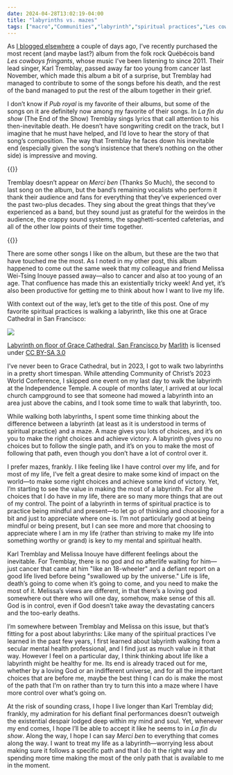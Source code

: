 ```yaml
---
date: 2024-04-28T13:02:19-04:00
title: "labyrinths vs. mazes"
tags: ["macro","Communities","labyrinth","spiritual practices","Les cowboys fringants","Karl Tremblay","Community of Christ","Independence Temple","mindfulness","Melissa Wei-Tsing Inouye"]
---
```

As [I blogged elsewhere](https://spencergreenhalgh.com/myself/merci-karl-merci-melissa/) a couple of days ago, I’ve recently purchased the most recent (and maybe last?) album from the folk rock Québécois band *Les cowboys fringants*, whose music I’ve been listening to since 2011. Their lead singer, Karl Tremblay, passed away far too young from cancer last November, which made this album a bit of a surprise, but Tremblay had managed to contribute to some of the songs before his death, and the rest of the band managed to put the rest of the album together in their grief.

I don’t know if *Pub royal* is my favorite of their albums, but some of the songs on it are definitely now among my favorite of their songs. In *La fin du show* (The End of the Show) Tremblay sings lyrics that call attention to his then-inevitable death. He doesn’t have songwriting credit on the track, but I imagine that he must have helped, and I’d love to hear the story of that song’s composition. The way that Tremblay he faces down his inevitable end (especially given the song’s insistence that there’s nothing on the other side) is impressive and moving. 

{{<youtube id="eoNTblEQtf4">}}

Tremblay doesn’t appear on *Merci ben* (Thanks So Much), the second to last song on the album, but the band’s remaining vocalists who perform it thank their audience and fans for everything that they’ve experienced over the past two-plus decades. They sing about the great things that they’ve experienced as a band, but they sound just as grateful for the weirdos in the audience, the crappy sound systems, the spaghetti-scented cafeterias, and all of the other low points of their time together.

{{<youtube id="0BpSJK80k2Q">}}

There are some other songs I like on the album, but these are the two that have touched me the most. As I noted in my other post, this album happened to come out the same week that my colleague and friend Melissa Wei-Tsing Inouye passed away—also to cancer and also at too young of an age. That confluence has made this an existentially tricky week! And yet, it’s also been productive for getting me to think about how I want to live my life.

With context out of the way, let’s get to the title of this post. One of my favorite spiritual practices is walking a labyrinth, like this one at Grace Cathedral in San Francisco:

![](https://upload.wikimedia.org/wikipedia/commons/f/f5/Labyrinth.JPG)

[Labyrinth on floor of Grace Cathedral, San Francisco ](https://commons.wikimedia.org/wiki/File:Labyrinth.JPG) by [Marlith](https://commons.wikimedia.org/wiki/User:Marlith) is licensed under [CC BY-SA 3.0](https://creativecommons.org/licenses/by-sa/3.0/deed.en)

I’ve never been to Grace Cathedral, but in 2023, I got to walk two labyrinths in a pretty short timespan. While attending Community of Christ’s 2023 World Conference, I skipped one event on my last day to walk the labyrinth at the Independence Temple. A couple of months later, I arrived at our local church campground to see that someone had mowed a labyrinth into an area just above the cabins, and I took some time to walk that labyrinth, too. 

While walking both labyrinths, I spent some time thinking about the difference between a labyrinth (at least as it is understood in terms of spiritual practice) and a maze. A maze gives you lots of choices, and it’s on you to make the right choices and achieve victory. A labyrinth gives you no choices but to follow the single path, and it’s on you to make the most of following that path, even though you don’t have a lot of control over it.

I prefer mazes, frankly. I like feeling like I have control over my life, and for most of my life, I’ve felt a great desire to make some kind of impact on the world—to make some right choices and achieve some kind of victory. Yet, I’m starting to see the value in making the most of a labyrinth. For all the choices that I do have in my life, there are so many more things that are out of my control. The point of a labyrinth in terms of spiritual practice is to practice being mindful and present—to let go of thinking and choosing for a bit and just to appreciate where one is. I’m not particularly good at being mindful or being present, but I can see more and more that choosing to appreciate where I am in my life (rather than striving to make my life into something worthy or grand) is key to my mental and spiritual health. 

Karl Tremblay and Melissa Inouye have different feelings about the inevitable. For Tremblay, there is no god and no afterlife waiting for him—just cancer that came at him "like an 18-wheeler" and a defiant report on a good life lived before being "swallowed up by the universe." Life is life, death’s going to come when it’s going to come, and you need to make the most of it. Melissa’s views are different, in that there’s a loving god somewhere out there who will one day, somehow, make sense of this all. God is in control, even if God doesn’t take away the devastating cancers and the too-early deaths. 

I’m somewhere between Tremblay and Melissa on this issue, but that’s fitting for a post about labyrinths: Like many of the spiritual practices I’ve learned in the past few years, I first learned about labyrinth walking from a secular mental health professional, and I find just as much value in it that way. However I feel on a particular day, I think thinking about life like a labyrinth might be healthy for me. Its end is already traced out for me, whether by a loving God or an indifferent universe, and for all the important choices that are before me, maybe the best thing I can do is make the most of the path that I’m on rather than try to turn this into a maze where I have more control over what’s going on. 

At the risk of sounding crass, I hope I live longer than Karl Tremblay did; frankly, my admiration for his defiant final performances doesn’t outweigh the existential despair lodged deep within my mind and soul. Yet, whenever my end comes, I hope I’ll be able to accept it like he seems to in *La fin du show*. Along the way, I hope I can say *Merci ben* to everything that comes along the way. I want to treat my life as a labyrinth—worrying less about making sure it follows a specific path and that I do it the right way and spending more time making the most of the only path that is available to me in the moment.